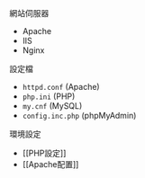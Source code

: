 網站伺服器
* Apache
* IIS
* Nginx

設定檔
* `httpd.conf` (Apache)
* `php.ini` (PHP)
* `my.cnf` (MySQL)
* `config.inc.php` (phpMyAdmin)

環境設定
- [[PHP設定]]
- [[Apache配置]]